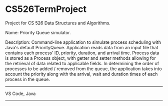 # CS526TermProject

Project for CS 526 Data Structures and Algorithms.

Name: Priority Queue simulator.

Description: Command-line application to simulate process scheduling with Java's default PriorityQueue<E>. Application reads data from an input file that contains each process' ID, priority, duration, and arrival time. Process data is stored as a Process object, with getter and setter methods allowing for the retrieval of data related to applicable fields. In determining the order of processes to be added / removed from the queue, the application takes into account the priority along with the arrival, wait and duration times of each process in the queue.

***
VS Code, 
Java
***

